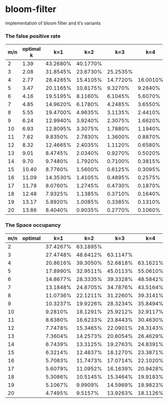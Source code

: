 # bloom-filter
implementation of bloom filter and it‘s variants

### The false positive rate

| m/n  | optimal      k | k=1      | k=2      | k=3      | k=4      | k=5      | k=6     | k=7     | k=8     | k=9     | k=10    | k=11    | k=12    | k=13    | k=14    | k=15    | k=16    | k=17    | k=18    | k=19    | k=20  |
| ---- | -------------- | -------- | -------- | -------- | -------- | -------- | ------- | ------- | ------- | ------- | ------- | ------- | ------- | ------- | ------- | ------- | ------- | ------- | ------- | ------- | ----- |
| 2    | 1.39           | 43.2680% | 40.1770% |          |          |          |         |         |         |         |         |         |         |         |         |         |         |         |         |         |       |
| 3    | 2.08           | 31.8545% | 23.6730% | 25.2535% |          |          |         |         |         |         |         |         |         |         |         |         |         |         |         |         |       |
| 4    | 2.77           | 28.4285% | 15.4105% | 14.7720% | 16.0010% |          |         |         |         |         |         |         |         |         |         |         |         |         |         |         |       |
| 5    | 3.47           | 20.1165% | 10.8175% | 9.3270%  | 9.2840%  | 10.3030% |         |         |         |         |         |         |         |         |         |         |         |         |         |         |       |
| 6    | 4.16           | 19.5195% | 8.1160%  | 6.1045%  | 5.6070%  | 5.9110%  | 6.4680% |         |         |         |         |         |         |         |         |         |         |         |         |         |       |
| 7    | 4.85           | 14.9620% | 6.1780%  | 4.2485%  | 3.6550%  | 3.5690%  | 3.6975% | 4.2625% |         |         |         |         |         |         |         |         |         |         |         |         |       |
| 8    | 5.55           | 19.4700% | 4.9635%  | 3.1135%  | 2.4410%  | 2.1725%  | 2.2010% | 2.3095% | 2.5925% |         |         |         |         |         |         |         |         |         |         |         |       |
| 9    | 6.24           | 12.9940% | 3.9240%  | 2.3075%  | 1.6620%  | 1.4550%  | 1.3720% | 1.3405% | 1.4345% | 1.6435% |         |         |         |         |         |         |         |         |         |         |       |
| 10   | 6.93           | 12.8095% | 3.3075%  | 1.7880%  | 1.1940%  | 0.9700%  | 0.8985% | 0.8595% | 0.8315% | 0.9350% | 1.0210% |         |         |         |         |         |         |         |         |         |       |
| 11   | 7.62           | 9.8350%  | 2.7830%  | 1.3600%  | 0.8870%  | 0.6610%  | 0.5480% | 0.5230% | 0.5400% | 0.5940% | 0.5860% | 0.6360% |         |         |         |         |         |         |         |         |       |
| 12   | 8.32           | 12.4665% | 2.4035%  | 1.1120%  | 0.6580%  | 0.5085%  | 0.3715% | 0.3390% | 0.3140% | 0.3330% | 0.3440% | 0.3805% | 0.4240% |         |         |         |         |         |         |         |       |
| 13   | 9.01           | 8.4745%  | 2.0340%  | 0.9270%  | 0.5020%  | 0.3350%  | 0.2690% | 0.2360% | 0.2030% | 0.1990% | 0.2080% | 0.2265% | 0.2450% | 0.2570% |         |         |         |         |         |         |       |
| 14   | 9.70           | 9.7480%  | 1.7920%  | 0.7100%  | 0.3815%  | 0.2560%  | 0.1905% | 0.1380% | 0.1340% | 0.1300% | 0.1215% | 0.1260% | 0.1420% | 0.1590% | 0.1625% |         |         |         |         |         |       |
| 15   | 10.40          | 8.7760%  | 1.5600%  | 0.6125%  | 0.3095%  | 0.1910%  | 0.1300% | 0.1050% | 0.0750% | 0.0735% | 0.0710% | 0.0820% | 0.0735% | 0.0920% | 0.0975% | 0.1100% |         |         |         |         |       |
| 16   | 11.09          | 14.3530% | 1.4105%  | 0.4895%  | 0.2575%  | 0.1600%  | 0.0980% | 0.0565% | 0.0635% | 0.0555% | 0.0510% | 0.0475% | 0.0490% | 0.0465% | 0.0485% | 0.0610% | 0.0610% |         |         |         |       |
| 17   | 11.78          | 8.0760%  | 1.2745%  | 0.4730%  | 0.1870%  | 0.1055%  | 0.0715% | 0.0495% | 0.0405% | 0.0395% | 0.0285% | 0.0275% | 0.0315% | 0.0310% | 0.0345% | 0.0335% | 0.0380% | 0.0425% |         |         |       |
| 18   | 12.48          | 7.9325%  | 1.1385%  | 0.3710%  | 0.1640%  | 0.0910%  | 0.0505% | 0.0305% | 0.0260% | 0.0215% | 0.0195% | 0.0170% | 0.0205% | 0.0150% | 0.0140% | 0.0190% | 0.0200% | 0.0195% | 0.0335% |         |       |
| 19   | 13.17          | 5.8920%  | 1.0085%  | 0.3385%  | 0.1310%  | 0.0665%  | 0.0475% | 0.0320% | 0.0175% | 0.0170% | 0.0135% | 0.0125% | 0.0125% | 0.0115% | 0.0135% | 0.0125% | 0.0120% | 0.0115% | 0.0125% | 0.0235% |       |
| 20   | 13.86          | 8.4040%  | 0.9035%  | 0.2770%  | 0.1060%  | 0.0575%  | 0.0280% | 0.0205% | 0.0120% | 0.0125% | 0.0070% | 0.0095% | 0.0060% | 0.0080% | 0.0080% | 0.0070% | 0.0095% | 0.0110% | 0.0080% | 0.0130% | 0.01% |


### The Space occupancy

| m/n  | optimal | k=1      | k=2      | k=3      | k=4      | k=5      | k=6      | k=7      | k=8      | k=9      | k=10     | k=11     | k=12     | k=13     | k=14     | k=15     | k=16     | k=17     | k=18     | k=19     | k=20   |
| ---- | ------- | -------- | -------- | -------- | -------- | -------- | -------- | -------- | -------- | -------- | -------- | -------- | -------- | -------- | -------- | -------- | -------- | -------- | -------- | -------- | ------ |
| 2    |         | 37.4267% | 63.1895% |          |          |          |          |          |          |          |          |          |          |          |          |          |          |          |          |          |        |
| 3    |         | 27.4748% | 48.6412% | 63.1147% |          |          |          |          |          |          |          |          |          |          |          |          |          |          |          |          |        |
| 4    |         | 20.8616% | 39.3050% | 52.6818% | 63.1621% |          |          |          |          |          |          |          |          |          |          |          |          |          |          |          |        |
| 5    |         | 17.8990% | 32.9511% | 45.0113% | 55.0610% | 63.0241% |          |          |          |          |          |          |          |          |          |          |          |          |          |          |        |
| 6    |         | 14.8677% | 28.3335% | 39.3328% | 48.5842% | 56.4174% | 63.1404% |          |          |          |          |          |          |          |          |          |          |          |          |          |        |
| 7    |         | 13.1848% | 24.8705% | 34.7876% | 43.5164% | 50.9635% | 57.4426% | 63.1340% |          |          |          |          |          |          |          |          |          |          |          |          |        |
| 8    |         | 11.0736% | 22.1211% | 31.2260% | 39.3141% | 46.2806% | 52.6673% | 58.2076% | 63.1206% |          |          |          |          |          |          |          |          |          |          |          |        |
| 9    |         | 10.3237% | 19.9226% | 28.3234% | 35.8494% | 42.5194% | 48.5387% | 53.9539% | 58.8387% | 63.1473% |          |          |          |          |          |          |          |          |          |          |        |
| 10   |         | 9.2810%  | 18.1291% | 25.9212% | 32.9117% | 39.2724% | 45.0669% | 50.2588% | 55.0169% | 59.2238% | 63.1298% |          |          |          |          |          |          |          |          |          |        |
| 11   |         | 8.6380%  | 16.6233% | 23.8443% | 30.4630% | 36.4537% | 42.0046% | 47.0058% | 51.6425% | 55.8511% | 59.6587% | 63.1396% |          |          |          |          |          |          |          |          |        |
| 12   |         | 7.7478%  | 15.3465% | 22.0901% | 28.3143% | 33.9974% | 39.2996% | 44.1362% | 48.5929% | 52.6305% | 56.4429% | 59.8871% | 63.0983% |          |          |          |          |          |          |          |        |
| 13   |         | 7.3604%  | 14.2573% | 20.6054% | 26.4629% | 31.8797% | 36.9353% | 41.5889% | 45.9328% | 49.8923% | 53.6133% | 57.0394% | 60.1703% | 63.1328% |          |          |          |          |          |          |        |
| 14   |         | 6.7439%  | 13.3125% | 19.2763% | 24.8391% | 29.9839% | 34.8073% | 39.3164% | 43.4883% | 47.3330% | 50.9733% | 54.3599% | 57.5140% | 60.3901% | 63.1277% |          |          |          |          |          |        |
| 15   |         | 6.3214%  | 12.4837% | 18.1270% | 23.3871% | 28.3241% | 32.9321% | 37.2145% | 41.3004% | 45.0678% | 48.6090% | 51.9094% | 55.0078% | 57.8913% | 60.6154% | 63.1950% |          |          |          |          |        |
| 16   |         | 5.7083%  | 11.7473% | 17.0714% | 22.1020% | 26.7849% | 31.2354% | 35.3841% | 39.2882% | 42.9086% | 46.3992% | 49.6186% | 52.6830% | 55.5010% | 58.2461% | 60.7191% | 63.1349% |          |          |          |        |
| 17   |         | 5.6079%  | 11.0952% | 16.1639% | 20.9428% | 25.4442% | 29.6891% | 33.7165% | 37.5019% | 41.0679% | 44.4453% | 47.6088% | 50.6428% | 53.3856% | 56.0818% | 58.5770% | 60.9452% | 63.1801% |          |          |        |
| 18   |         | 5.3086%  | 10.5145% | 15.3464% | 19.9183% | 24.2218% | 28.3275% | 32.2020% | 35.8522% | 39.2999% | 42.5861% | 45.6772% | 48.6228% | 51.3569% | 54.0327% | 56.4878% | 58.8497% | 61.0527% | 63.1769% |          |        |
| 19   |         | 5.1067%  | 9.9909%  | 14.5969% | 18.9823% | 23.1069% | 27.0540% | 30.7903% | 34.3372% | 37.6899% | 40.8838% | 43.9323% | 46.8047% | 49.4810% | 52.1005% | 54.5547% | 56.8906% | 59.0970% | 61.1765% | 63.1918% |        |
| 20   |         | 4.7495%  | 9.5157%  | 13.9263% | 18.1126% | 22.0890% | 25.8945% | 29.4966% | 32.9569% | 36.1716% | 39.2853% | 42.2319% | 45.0472% | 47.7359% | 50.2830% | 52.6916% | 55.0217% | 57.2031% | 59.2706% | 61.2942% | 63.15% |
